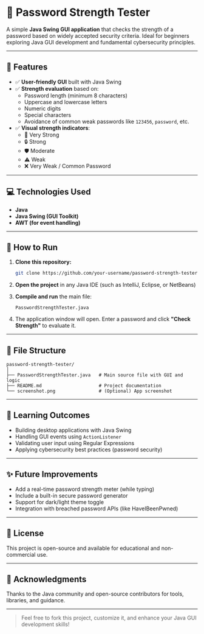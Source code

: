 # 🔐 Password Strength Tester

A simple **Java Swing GUI application** that checks the strength of a password based on widely accepted security criteria. Ideal for beginners exploring Java GUI development and fundamental cybersecurity principles.

---

## 🧰 Features

- ✅ **User-friendly GUI** built with Java Swing  
- ✅ **Strength evaluation** based on:
  - Password length (minimum 8 characters)
  - Uppercase and lowercase letters
  - Numeric digits
  - Special characters
  - Avoidance of common weak passwords like `123456`, `password`, etc.
- ✅ **Visual strength indicators**:
  - 🔐 Very Strong  
  - 🔒 Strong  
  - 🛡️ Moderate  
  - ⚠️ Weak  
  - ❌ Very Weak / Common Password

---

## 💻 Technologies Used

- **Java**
- **Java Swing (GUI Toolkit)**
- **AWT (for event handling)**

---

## 🚀 How to Run

1. **Clone this repository:**
   ```bash
   git clone https://github.com/your-username/password-strength-tester.git
   ```

2. **Open the project** in any Java IDE (such as IntelliJ, Eclipse, or NetBeans)

3. **Compile and run** the main file:
   ```
   PasswordStrengthTester.java
   ```

4. The application window will open. Enter a password and click **"Check Strength"** to evaluate it.

---

## 📂 File Structure

```
password-strength-tester/
│
├── PasswordStrengthTester.java   # Main source file with GUI and logic
├── README.md                     # Project documentation
└── screenshot.png                # (Optional) App screenshot
```

---

## 🧠 Learning Outcomes

- Building desktop applications with Java Swing  
- Handling GUI events using `ActionListener`  
- Validating user input using Regular Expressions  
- Applying cybersecurity best practices (password security)

---

## ✨ Future Improvements

- Add a real-time password strength meter (while typing)  
- Include a built-in secure password generator  
- Support for dark/light theme toggle  
- Integration with breached password APIs (like HaveIBeenPwned)

---

## 📜 License

This project is open-source and available for educational and non-commercial use.

---

## 🙌 Acknowledgments

Thanks to the Java community and open-source contributors for tools, libraries, and guidance.

---

> Feel free to fork this project, customize it, and enhance your Java GUI development skills!
